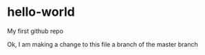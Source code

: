 # hello-world
My first github repo


Ok, I am making a change to this file a branch of the master branch

